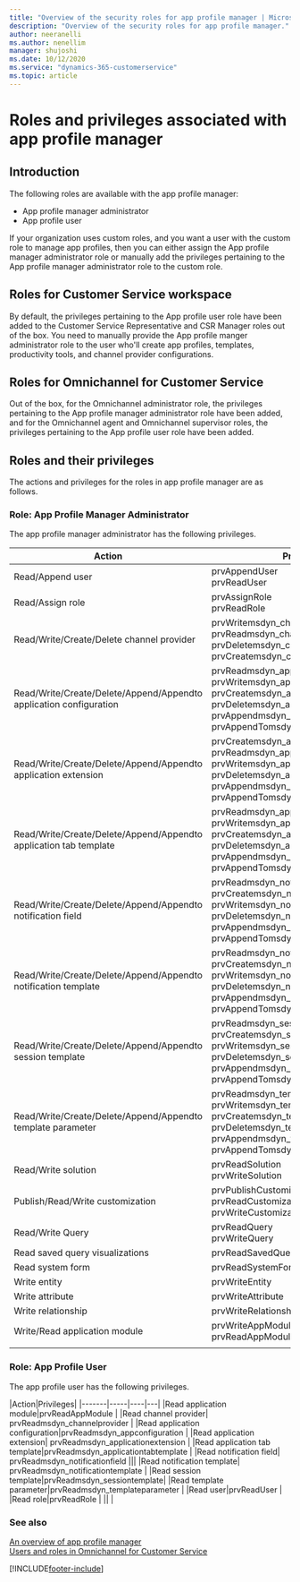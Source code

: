 ```yaml
---
title: "Overview of the security roles for app profile manager | MicrosoftDocs"
description: "Overview of the security roles for app profile manager."
author: neeranelli
ms.author: nenellim
manager: shujoshi
ms.date: 10/12/2020
ms.service: "dynamics-365-customerservice"
ms.topic: article
---
```


# Roles and privileges associated with app profile manager

## Introduction

The following roles are available with the app profile manager:

- App profile manager administrator
- App profile user

If your organization uses custom roles, and you want a user with the custom role to manage app profiles, then you can either assign the App profile manager administrator role or manually add the privileges pertaining to the App profile manager administrator role to the custom role.

## Roles for Customer Service workspace

By default, the privileges pertaining to the App profile user role have been added to the Customer Service Representative and CSR Manager roles out of the box. You need to manually provide the App profile manger administrator role to the user who'll create app profiles, templates, productivity tools, and channel provider configurations.

## Roles for Omnichannel for Customer Service

Out of the box, for the Omnichannel administrator role, the privileges pertaining to the App profile manager administrator role have been added, and for the Omnichannel agent and Omnichannel supervisor roles, the privileges pertaining to the App profile user role have been added.

## Roles and their privileges

The actions and privileges for the roles in app profile manager are as follows.

### Role: App Profile Manager Administrator

The app profile manager administrator has the following privileges.

| Action | Privileges|
|----|--------|
|Read/Append user|prvAppendUser <br>prvReadUser |
|Read/Assign role|prvAssignRole <br> prvReadRole |
|Read/Write/Create/Delete channel provider|prvWritemsdyn_channelprovider<br>prvReadmsdyn_channelprovider<br>prvDeletemsdyn_channelprovider<br> prvCreatemsdyn_channelprovider |
|Read/Write/Create/Delete/Append/Appendto application configuration|prvReadmsdyn_appconfiguration <br> prvWritemsdyn_appconfiguration<br> prvCreatemsdyn_appconfiguration <br>prvDeletemsdyn_appconfiguration <br> prvAppendmsdyn_appconfiguration<br> prvAppendTomsdyn_appconfiguration |
|Read/Write/Create/Delete/Append/Appendto application extension| prvCreatemsdyn_applicationextension <br> prvReadmsdyn_applicationextension <br>prvWritemsdyn_applicationextension <br> prvDeletemsdyn_applicationextension <br>prvAppendmsdyn_applicationextension<br> prvAppendTomsdyn_applicationextension |
|Read/Write/Create/Delete/Append/Appendto application tab template| prvReadmsdyn_applicationtabtemplate  <br> prvWritemsdyn_applicationtabtemplate <br> prvCreatemsdyn_applicationtabtemplate <br>prvDeletemsdyn_applicationtabtemplate<br> prvAppendmsdyn_applicationtabtemplate<br> prvAppendTomsdyn_applicationtabtemplate |
|Read/Write/Create/Delete/Append/Appendto notification field| prvReadmsdyn_notificationfield <br> prvCreatemsdyn_notificationfield <br> prvWritemsdyn_notificationfield <br> prvDeletemsdyn_notificationfield <br> prvAppendmsdyn_notificationfield <br> prvAppendTomsdyn_notificationfield |
|Read/Write/Create/Delete/Append/Appendto notification template| prvReadmsdyn_notificationtemplate <br> prvCreatemsdyn_notificationtemplate <br> prvWritemsdyn_notificationtemplate <br> prvDeletemsdyn_notificationtemplate <br> prvAppendmsdyn_notificationtemplate<br>prvAppendTomsdyn_notificationtemplate |
|Read/Write/Create/Delete/Append/Appendto session template| prvReadmsdyn_sessiontemplate<br> prvCreatemsdyn_sessiontemplate<br>prvWritemsdyn_sessiontemplate <br> prvDeletemsdyn_sessiontemplate <br> prvAppendmsdyn_sessiontemplate <br> prvAppendTomsdyn_sessiontemplate|
|Read/Write/Create/Delete/Append/Appendto template parameter| prvReadmsdyn_templateparameter<br> prvWritemsdyn_templateparameter<br> prvCreatemsdyn_templateparameter <br> prvDeletemsdyn_templateparameter <br>prvAppendmsdyn_templateparameter <br> prvAppendTomsdyn_templateparameter |
| Read/Write solution |  prvReadSolution<br>prvWriteSolution |
| Publish/Read/Write customization| prvPublishCustomization<br>prvReadCustomization<br>prvWriteCustomization  |
|Read/Write Query| prvReadQuery<br>prvWriteQuery |
|Read saved query visualizations| prvReadSavedQueryVisualizations |
|Read system form|prvReadSystemForm|
|Write entity|prvWriteEntity|
|Write attribute|prvWriteAttribute|
|Write relationship|prvWriteRelationship|
|Write/Read application module|prvWriteAppModule<br>prvReadAppModule  |
|| |

### Role: App Profile User

The app profile user has the following privileges.

|Action|Privileges|
|-------|-----|----|---|
|Read application module|prvReadAppModule |
|Read channel provider| prvReadmsdyn_channelprovider  |
|Read application configuration|prvReadmsdyn_appconfiguration |
|Read application extension| prvReadmsdyn_applicationextension |
|Read application tab template|prvReadmsdyn_applicationtabtemplate  |
|Read notification field| prvReadmsdyn_notificationfield |||
|Read notification template| prvReadmsdyn_notificationtemplate |
|Read session template|prvReadmsdyn_sessiontemplate|
|Read template parameter|prvReadmsdyn_templateparameter  |
|Read user|prvReadUser |
|Read role|prvReadRole |
|| |

### See also

[An overview of app profile manager](overview.md)  
[Users and roles in Omnichannel for Customer Service](../customer-service/add-users-assign-roles.md)  


[!INCLUDE[footer-include](../includes/footer-banner.md)]